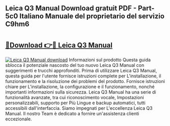 ## Leica Q3 Manual Download gratuit PDF - Part-5c0 Italiano Manuale del proprietario del servizio C9hm6

# <h2><a href="http://dfg1zh.blite.top/?on=Leica+Q3+Manual">🔗Download 👉🔴 Leica Q3 Manual</a></h2>

[![Leica Q3 Manual download](https://i.imgur.com/lujVjoI.png)](http://dfg1zh.blite.top/?on=Leica+Q3+Manual)
Informazioni sul prodotto Questa guida sblocca il potenziale nascosto del tuo nuovo Leica Q3 Manual con suggerimenti e trucchi approfonditi. Prima di utilizzare Leica Q3 Manual, questa guida per l'utente fornisce istruzioni complete per L'installazione, il funzionamento e la risoluzione dei problemi del prodotto. Fornisce istruzioni chiare per L'installazione, la configurazione e il funzionamento, nonché importanti informazioni sulla sicurezza. Leica Q3 Manual ha una serie di funzionalità avanzate, tra cui riconoscimento vocale, Impostazioni personalizzabili, supporto per Più Lingue e backup automatici, tutti accessibili dall'interfaccia. Siamo impegnati per L'eccellenza Leica Q3 Manual. Il nostro Team è dedicato a fornire un'assistenza clienti eccezionale.
